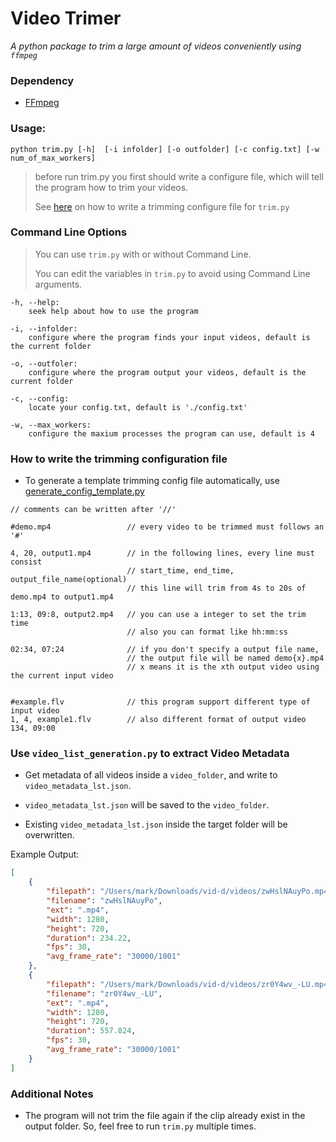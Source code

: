 # Video Trimer

_A python package to trim a large amount of videos conveniently using `ffmpeg`_

### Dependency
  - [FFmpeg](https://ffmpeg.org/download.html)

### Usage:

```
python trim.py [-h]  [-i infolder] [-o outfolder] [-c config.txt] [-w num_of_max_workers]
```

 >before run trim.py you first should write a configure file, which will tell the program how to trim your videos.
 >
 >See [here](#how-to-write-the-configuration-file) on how to write a trimming configure file for `trim.py`

### Command Line Options

> You can use `trim.py` with or without Command Line.
>
> You can edit the variables in `trim.py` to avoid using Command Line arguments.

```
-h, --help:     
    seek help about how to use the program

-i, --infolder:    
    configure where the program finds your input videos, default is the current folder

-o, --outfoler:    
    configure where the program output your videos, default is the current folder

-c, --config:      
    locate your config.txt, default is './config.txt'

-w, --max_workers:
    configure the maxium processes the program can use, default is 4
```

### How to write the trimming configuration file

- To generate a template trimming config file automatically, use [generate_config_template.py](generate_config_template.py)

```
// comments can be written after '//'

#demo.mp4                 // every video to be trimmed must follows an '#'

4, 20, output1.mp4        // in the following lines, every line must consist
                          // start_time, end_time, output_file_name(optional)
                          // this line will trim from 4s to 20s of demo.mp4 to output1.mp4

1:13, 09:8, output2.mp4   // you can use a integer to set the trim time
                          // also you can format like hh:mm:ss

02:34, 07:24              // if you don't specify a output file name,
                          // the output file will be named demo{x}.mp4
                          // x means it is the xth output video using the current input video


#example.flv              // this program support different type of input video
1, 4, example1.flv        // also different format of output video
134, 09:00

```

### Use `video_list_generation.py` to extract Video Metadata

- Get metadata of all videos inside a `video_folder`, and write to `video_metadata_lst.json`.

- `video_metadata_lst.json` will be saved to the `video_folder`.

- Existing `video_metadata_lst.json` inside the target folder will be overwritten.

Example Output:
```json
[
    {
        "filepath": "/Users/mark/Downloads/vid-d/videos/zwHslNAuyPo.mp4",
        "filename": "zwHslNAuyPo",
        "ext": ".mp4",
        "width": 1280,
        "height": 720,
        "duration": 234.22,
        "fps": 30,
        "avg_frame_rate": "30000/1001"
    },
    {
        "filepath": "/Users/mark/Downloads/vid-d/videos/zr0Y4wv_-LU.mp4",
        "filename": "zr0Y4wv_-LU",
        "ext": ".mp4",
        "width": 1280,
        "height": 720,
        "duration": 557.824,
        "fps": 30,
        "avg_frame_rate": "30000/1001"
    }
]
```

### Additional Notes

- The program will not trim the file again if the clip already exist in the output folder. So, feel free to run `trim.py` multiple times.
